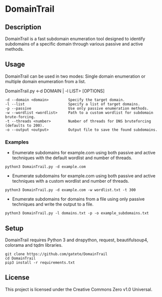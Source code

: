 # DomainTrail

## Description

DomainTrail is a fast subdomain enumeration tool designed to identify subdomains of a specific domain through various passive and active methods.

## Usage

DomainTrail can be used in two modes: Single domain enumeration or multiple domain enumeration from a list.

DomainTrail.py <-d DOMAIN | -l LIST> [OPTIONS]

```
-d --domain <domain>         Specify the target domain.
-l --list                    Specify a list of target domains.
-p --passive                 Use only passive enumeration methods.
-w --wordlist <wordlist>     Path to a custom wordlist for subdomain brute-forcing.
-t --threads <number>        Number of threads for DNS bruteforcing (defaults to 200).
-o --output <output>         Output file to save the found subdomains.
```

### Examples

- Enumerate subdomains for example.com using both passive and active techniques with the default wordlist and number of threads.
```
python3 DomainTrail.py -d example.com
```

- Enumerate subdomains for example.com using both passive and active techniques with a custom wordlist and number of threads.
```
python3 DomainTrail.py -d example.com -w wordlist.txt -t 300
```

- Enumerate subdomains for domains from a file using only passive techniques and write the output to a file.
```
python3 DomainTrail.py -l domains.txt -p -o example_subdomains.txt
```

## Setup

DomainTrail requires Python 3 and dnspython, request, beautifulsoup4, colorama and tqdm libraries.

```
git clone https://github.com/gatete/DomainTrail
cd DomainTrail
pip3 install -r requirements.txt
```

## License

This project is licensed under the Creative Commons Zero v1.0 Universal.

